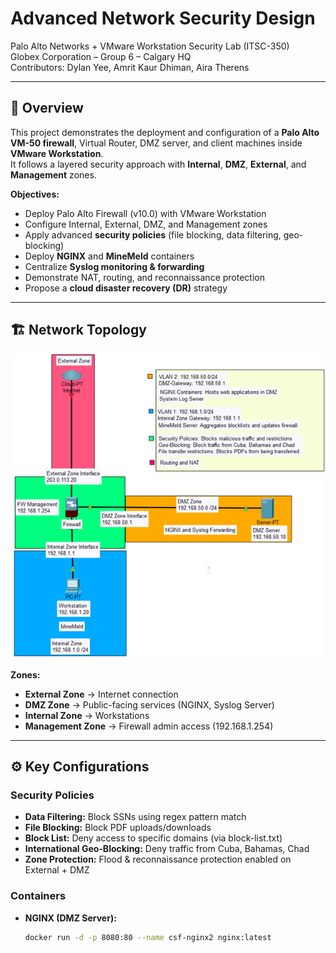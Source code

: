 # Advanced Network Security Design

Palo Alto Networks + VMware Workstation Security Lab (ITSC-350)  
Globex Corporation – Group 6 – Calgary HQ  
Contributors: Dylan Yee, Amrit Kaur Dhiman, Aira Therens  

---

## 📖 Overview

This project demonstrates the deployment and configuration of a **Palo Alto VM-50 firewall**, Virtual Router, DMZ server, and client machines inside **VMware Workstation**.  
It follows a layered security approach with **Internal**, **DMZ**, **External**, and **Management** zones.  

**Objectives:**
- Deploy Palo Alto Firewall (v10.0) with VMware Workstation
- Configure Internal, External, DMZ, and Management zones
- Apply advanced **security policies** (file blocking, data filtering, geo-blocking)
- Deploy **NGINX** and **MineMeld** containers
- Centralize **Syslog monitoring & forwarding**
- Demonstrate NAT, routing, and reconnaissance protection
- Propose a **cloud disaster recovery (DR)** strategy

---

## 🏗️ Network Topology

![Topology Diagram](assets/topology-diagram.png)

**Zones:**
- **External Zone** → Internet connection  
- **DMZ Zone** → Public-facing services (NGINX, Syslog Server)  
- **Internal Zone** → Workstations  
- **Management Zone** → Firewall admin access (192.168.1.254)  

---

## ⚙️ Key Configurations

### Security Policies
- **Data Filtering:** Block SSNs using regex pattern match  
- **File Blocking:** Block PDF uploads/downloads  
- **Block List:** Deny access to specific domains (via block-list.txt)  
- **International Geo-Blocking:** Deny traffic from Cuba, Bahamas, Chad  
- **Zone Protection:** Flood & reconnaissance protection enabled on External + DMZ  

### Containers
- **NGINX (DMZ Server):**
  ```bash
  docker run -d -p 8080:80 --name csf-nginx2 nginx:latest
